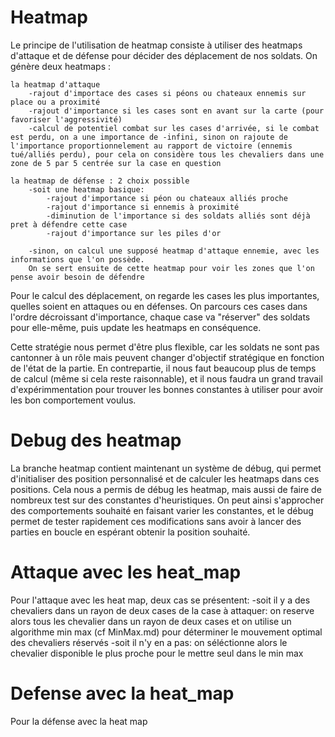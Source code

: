 # Heatmap

Le principe de l'utilisation de heatmap consiste à utiliser des heatmaps d'attaque et de défense pour décider des déplacement de nos soldats.
On génère deux heatmaps :

    la heatmap d'attaque
        -rajout d'importace des cases si péons ou chateaux ennemis sur place ou a proximité
        -rajout d'importance si les cases sont en avant sur la carte (pour favoriser l'aggressivité)
        -calcul de potentiel combat sur les cases d'arrivée, si le combat est perdu, on a une importance de -infini, sinon on rajoute de l'importance proportionnelement au rapport de victoire (ennemis tué/alliés perdu), pour cela on considère tous les chevaliers dans une zone de 5 par 5 centrée sur la case en question 

    la heatmap de défense : 2 choix possible
        -soit une heatmap basique:
            -rajout d'importance si péon ou chateaux alliés proche
            -rajout d'importance si ennemis à proximité
            -diminution de l'importance si des soldats alliés sont déjà pret à défendre cette case
            -rajout d'importance sur les piles d'or

        -sinon, on calcul une supposé heatmap d'attaque ennemie, avec les informations que l'on possède.
        On se sert ensuite de cette heatmap pour voir les zones que l'on pense avoir besoin de défendre


Pour le calcul des déplacement, on regarde les cases les plus importantes, quelles soient en attaques ou en défenses.
On parcours ces cases dans l'ordre décroissant d'importance, chaque case va "réserver" des soldats pour elle-même, puis update les heatmaps en conséquence.

Cette stratégie nous permet d'être plus flexible, car les soldats ne sont pas cantonner à un rôle mais peuvent changer d'objectif stratégique en fonction de l'état
de la partie. En contrepartie, il nous faut beaucoup plus de temps de calcul (même si cela reste raisonnable), et il nous faudra un grand travail d'expérimmentation pour trouver les bonnes constantes à utiliser pour avoir les bon comportement voulus.


# Debug des heatmap

La branche heatmap contient maintenant un système de débug, qui permet d'initialiser des position personnalisé et de calculer les heatmaps dans ces positions. Cela nous a permis de débug les heatmap, mais aussi de faire de nombreux test sur des constantes d'heuristiques. On peut ainsi s'approcher des comportements souhaité en faisant varier les constantes, et le débug permet de tester rapidement ces modifications sans avoir à lancer des parties en boucle en espérant obtenir la position souhaité.

# Attaque avec les heat_map

Pour l'attaque avec les heat map, deux cas se présentent: 
    -soit il y a des chevaliers dans un rayon de deux cases de la case à attaquer:
    on reserve alors tous les chevalier dans un rayon de deux cases et on utilise un algorithme min max (cf MinMax.md) pour déterminer le mouvement optimal des chevaliers réservés
    -soit il n'y en a pas:
    on séléctionne alors le chevalier disponible le plus proche pour le mettre seul dans le min max 

# Defense avec la heat_map

Pour la défense avec la heat map